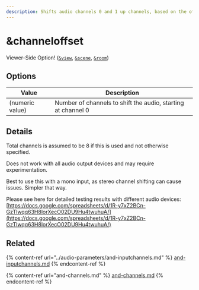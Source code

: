 ```yaml
---
description: Shifts audio channels 0 and 1 up channels, based on the offset value
---
```


# \&channeloffset

Viewer-Side Option! ([`&view`](view.md), [`&scene`](scene.md), [`&room`](../../general-settings/room.md))

## Options

| Value           | Description                                                  |
| --------------- | ------------------------------------------------------------ |
| (numeric value) | Number of channels to shift the audio, starting at channel 0 |

## Details

Total channels is assumed to be 8 if this is used and not otherwise specified.

Does not work with all audio output devices and may require experimentation.

Best to use this with a mono input, as stereo channel shifting can cause issues. Simpler that way.

Please see here for detailed testing results with different audio devices: [https://docs.google.com/spreadsheets/d/1R-y7xZ2BCn-GzTlwqq63H8lorXecO02DU9Hu4twuhuA/](https://docs.google.com/spreadsheets/d/1R-y7xZ2BCn-GzTlwqq63H8lorXecO02DU9Hu4twuhuA/)

## Related

{% content-ref url="../audio-parameters/and-inputchannels.md" %}
[and-inputchannels.md](../audio-parameters/and-inputchannels.md)
{% endcontent-ref %}

{% content-ref url="and-channels.md" %}
[and-channels.md](and-channels.md)
{% endcontent-ref %}
